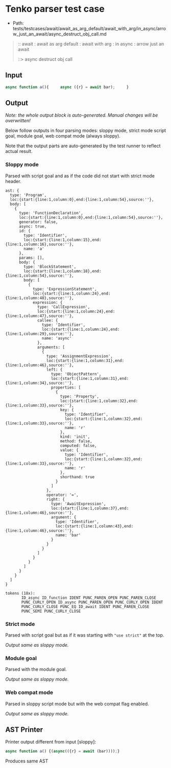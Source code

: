 # Tenko parser test case

- Path: tests/testcases/await/await_as_arg_default/await_with_arg/in_async/arrow_just_an_await/async_destruct_obj_call.md

> :: await : await as arg default : await with arg : in async : arrow just an await
>
> ::> async destruct obj call

## Input

`````js
async function a(){     async ({r} = await bar);     }
`````

## Output

_Note: the whole output block is auto-generated. Manual changes will be overwritten!_

Below follow outputs in four parsing modes: sloppy mode, strict mode script goal, module goal, web compat mode (always sloppy).

Note that the output parts are auto-generated by the test runner to reflect actual result.

### Sloppy mode

Parsed with script goal and as if the code did not start with strict mode header.

`````
ast: {
  type: 'Program',
  loc:{start:{line:1,column:0},end:{line:1,column:54},source:''},
  body: [
    {
      type: 'FunctionDeclaration',
      loc:{start:{line:1,column:0},end:{line:1,column:54},source:''},
      generator: false,
      async: true,
      id: {
        type: 'Identifier',
        loc:{start:{line:1,column:15},end:{line:1,column:16},source:''},
        name: 'a'
      },
      params: [],
      body: {
        type: 'BlockStatement',
        loc:{start:{line:1,column:18},end:{line:1,column:54},source:''},
        body: [
          {
            type: 'ExpressionStatement',
            loc:{start:{line:1,column:24},end:{line:1,column:48},source:''},
            expression: {
              type: 'CallExpression',
              loc:{start:{line:1,column:24},end:{line:1,column:47},source:''},
              callee: {
                type: 'Identifier',
                loc:{start:{line:1,column:24},end:{line:1,column:29},source:''},
                name: 'async'
              },
              arguments: [
                {
                  type: 'AssignmentExpression',
                  loc:{start:{line:1,column:31},end:{line:1,column:46},source:''},
                  left: {
                    type: 'ObjectPattern',
                    loc:{start:{line:1,column:31},end:{line:1,column:34},source:''},
                    properties: [
                      {
                        type: 'Property',
                        loc:{start:{line:1,column:32},end:{line:1,column:33},source:''},
                        key: {
                          type: 'Identifier',
                          loc:{start:{line:1,column:32},end:{line:1,column:33},source:''},
                          name: 'r'
                        },
                        kind: 'init',
                        method: false,
                        computed: false,
                        value: {
                          type: 'Identifier',
                          loc:{start:{line:1,column:32},end:{line:1,column:33},source:''},
                          name: 'r'
                        },
                        shorthand: true
                      }
                    ]
                  },
                  operator: '=',
                  right: {
                    type: 'AwaitExpression',
                    loc:{start:{line:1,column:37},end:{line:1,column:46},source:''},
                    argument: {
                      type: 'Identifier',
                      loc:{start:{line:1,column:43},end:{line:1,column:46},source:''},
                      name: 'bar'
                    }
                  }
                }
              ]
            }
          }
        ]
      }
    }
  ]
}

tokens (18x):
       ID_async ID_function IDENT PUNC_PAREN_OPEN PUNC_PAREN_CLOSE
       PUNC_CURLY_OPEN ID_async PUNC_PAREN_OPEN PUNC_CURLY_OPEN IDENT
       PUNC_CURLY_CLOSE PUNC_EQ ID_await IDENT PUNC_PAREN_CLOSE
       PUNC_SEMI PUNC_CURLY_CLOSE
`````

### Strict mode

Parsed with script goal but as if it was starting with `"use strict"` at the top.

_Output same as sloppy mode._

### Module goal

Parsed with the module goal.

_Output same as sloppy mode._

### Web compat mode

Parsed in sloppy script mode but with the web compat flag enabled.

_Output same as sloppy mode._

## AST Printer

Printer output different from input [sloppy]:

````js
async function a() {(async(({r} = await (bar))));}
````

Produces same AST
